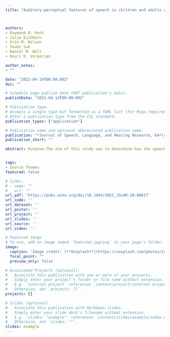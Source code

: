 ```yaml
---
title: "Auditory-perceptual features of speech in children and adults with Down syndrome: a speech profile analysis"



authors:
- Raymond D. Kent 
- Julie Eichhorn
- Erin M. Wilson
- Youmi Suk
- Daniel M. Bolt 
- Houri K. Vorperian

author_notes:
- ""

date: "2021-04-14T00:00:00Z"
doi: ""

# Schedule page publish date (NOT publication's date).
publishDate: "2021-04-14T00:00:00Z"

# Publication type.
# Accepts a single type but formatted as a YAML list (for Hugo requirements).
# Enter a publication type from the CSL standard.
publication_types: ["application"]

# Publication name and optional abbreviated publication name.
publication: "*Journal of Speech, Language, and Hearing Research, 64*(4)"
publication_short: ""

abstract: Purpose-The aim of this study was to determine how the speech disorder profiles in Down syndrome (DS) relate to reduced intelligibility, atypical overall quality, and impairments in the subsystems of speech production (phonation, articulation, resonance, and prosody). Method-Auditory-perceptual ratings of intelligibility, overall quality, and features associated with the subsystems of speech production were obtained from recordings of 79 children and adults with DS. Ratings were made for sustained vowels (62 of 79 speakers) and short sentences (79 speakers). The data were analyzed to determine the severity of the affected features in each speaking task and to detect patterns in the group data by means of principal components analysis. Results-Reduced intelligibility was noted in 90% of the speakers, and atypical overall speech quality was noted in 100%. Affected speech features were distributed across the speech production subsystems. Principal components analysis revealed four components each for the vowel and sentence tasks, showing that individuals with DS are not homogeneous in the features of their speech disorder. Discussion-The speech disorder in DS is complex in its perceptual features and reflects impairments across the subsystems of speech production, but the pattern is not uniform across individuals, indicating that attention must be given to individual variation in designing treatments.


tags:
- Source Themes
featured: false

# links:
# - name: ""
#   url: ""
url_pdf: 'https://pubs.asha.org/doi/10.1044/2021_JSLHR-20-00617'
url_code: ''
url_dataset: ''
url_poster: ''
url_project: ''
url_slides: ''
url_source: ''
url_video: ''

# Featured image
# To use, add an image named `featured.jpg/png` to your page's folder. 
image:
  caption: 'Image credit: [**Unsplash**](https://unsplash.com/photos/jdD8gXaTZsc)'
  focal_point: ""
  preview_only: false

# Associated Projects (optional).
#   Associate this publication with one or more of your projects.
#   Simply enter your project's folder or file name without extension.
#   E.g. `internal-project` references `content/project/internal-project/index.md`.
#   Otherwise, set `projects: []`.
projects: []

# Slides (optional).
#   Associate this publication with Markdown slides.
#   Simply enter your slide deck's filename without extension.
#   E.g. `slides: "example"` references `content/slides/example/index.md`.
#   Otherwise, set `slides: ""`.
slides: example
---
```


